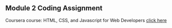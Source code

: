 ## Module 2 Coding Assignment
Coursera course: HTML, CSS, and Javascript for Web Developers
<a href="">click here</a>
